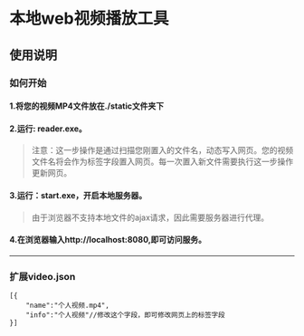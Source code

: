 # 本地web视频播放工具



## 使用说明
### 如何开始


#### 1.将您的视频MP4文件放在./static文件夹下
#### 2.运行: reader.exe。
> 注意：这一步操作是通过扫描您刚置入的文件名，动态写入网页。您的视频文件名将会作为标签字段置入网页。每一次置入新文件需要执行这一步操作更新网页。

#### 3.运行：start.exe，开启本地服务器。
> 由于浏览器不支持本地文件的ajax请求，因此需要服务器进行代理。

#### 4.在浏览器输入http://localhost:8080,即可访问服务。  
  
    



___
### 扩展video.json  
  

    [{
        "name":"个人视频.mp4", 
        "info":"个人视频"//修改这个字段，即可修改网页上的标签字段
    }]

